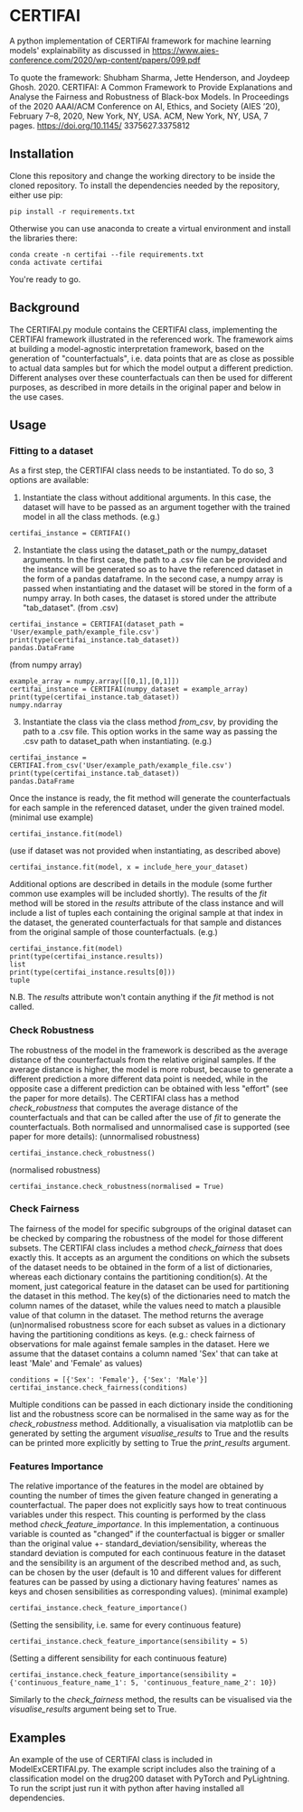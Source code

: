 # CERTIFAI
A python implementation of CERTIFAI framework for machine learning models' explainability as discussed in https://www.aies-conference.com/2020/wp-content/papers/099.pdf 

To quote the framework:
Shubham Sharma, Jette Henderson, and Joydeep Ghosh. 2020. CERTIFAI:
A Common Framework to Provide Explanations and Analyse the Fairness
and Robustness of Black-box Models. In Proceedings of the 2020 AAAI/ACM
Conference on AI, Ethics, and Society (AIES ’20), February 7–8, 2020, New
York, NY, USA. ACM, New York, NY, USA, 7 pages. https://doi.org/10.1145/
3375627.3375812

## Installation
Clone this repository and change the working directory to be inside the cloned repository.
To install the dependencies needed by the repository, either use pip:
```
pip install -r requirements.txt
```
Otherwise you can use anaconda to create a virtual environment and install the libraries there:
```
conda create -n certifai --file requirements.txt
conda activate certifai
```

You're ready to go.


## Background
The CERTIFAI.py module contains the CERTIFAI class, implementing the CERTIFAI framework illustrated in the referenced work. The framework aims at building a model-agnostic interpretation framework, based on the generation of "counterfactuals", i.e. data points that are as close as possible to actual data samples but for which the model output a different prediction. Different analyses over these counterfactuals can then be used for different purposes, as described in more details in the original paper and below in the use cases.

## Usage
### Fitting to a dataset
As a first step, the CERTIFAI class needs to be instantiated. To do so, 3 options are available:
1. Instantiate the class without additional arguments. In this case, the dataset will have to be passed as an argument together with the trained model in all the class methods. (e.g.)
```
certifai_instance = CERTIFAI()
```
2. Instantiate the class using the dataset_path or the numpy_dataset arguments. In the first case, the path to a .csv file can be provided and the instance will be generated so as to have the referenced dataset in the form of a pandas dataframe. In the second case, a numpy array is passed when instantiating and the dataset will be stored in the form of a numpy array. In both cases, the dataset is stored under the attribute "tab_dataset".
(from .csv)
```
certifai_instance = CERTIFAI(dataset_path = 'User/example_path/example_file.csv')
print(type(certifai_instance.tab_dataset))
pandas.DataFrame
```
(from numpy array)
```
example_array = numpy.array([[0,1],[0,1]])
certifai_instance = CERTIFAI(numpy_dataset = example_array)
print(type(certifai_instance.tab_dataset))
numpy.ndarray
```
3. Instantiate the class via the class method *from_csv*, by providing the path to a .csv file. This option works in the same way as passing the .csv path to dataset_path when instantiating.
(e.g.)
```
certifai_instance = CERTIFAI.from_csv('User/example_path/example_file.csv')
print(type(certifai_instance.tab_dataset))
pandas.DataFrame
```

Once the instance is ready, the fit method will generate the counterfactuals for each sample in the referenced dataset, under the given trained model.
(minimal use example)
```
certifai_instance.fit(model)
```
(use if dataset was not provided when instantiating, as described above)
```
certifai_instance.fit(model, x = include_here_your_dataset)
```

Additional options are described in details in the module (some further common use examples will be included shortly). The results of the *fit* method will be stored in the *results* attribute of the class instance and will include a list of tuples each containing the original sample at that index in the dataset, the generated counterfactuals for that sample and distances from the original sample of those counterfactuals.
(e.g.)
```
certifai_instance.fit(model)
print(type(certifai_instance.results))
list
print(type(certifai_instance.results[0]))
tuple
```
N.B. The *results* attribute won't contain anything if the *fit* method is not called.

### Check Robustness
The robustness of the model in the framework is described as the average distance of the counterfactuals from the relative original samples. If the average distance is higher, the model is more robust, because to generate a different prediction a more different data point is needed, while in the opposite case a different prediction can be obtained with less "effort" (see the paper for more details). The CERTIFAI class has a method *check_robustness* that computes the average distance of the counterfactuals and that can be called after the use of *fit* to generate the counterfactuals. Both normalised and unnormalised case is supported (see paper for more details):
(unnormalised robustness)
```
certifai_instance.check_robustness()
```
(normalised robustness)
```
certifai_instance.check_robustness(normalised = True)
```

### Check Fairness
The fairness of the model for specific subgroups of the original dataset can be checked by comparing the robustness of the model for those different subsets. The CERTIFAI class includes a method *check_fairness* that does exactly this. It accepts as an argument the conditions on which the subsets of the dataset needs to be obtained in the form of a list of dictionaries, whereas each dictionary contains the partitioning condition(s). At the moment, just categorical feature in the dataset can be used for partitioning the dataset in this method. The key(s) of the dictionaries need to match the column names of the dataset, while the values need to match a plausible value of that column in the dataset. The method returns the average (un)normalised robustness score for each subset as values in a dictionary having the partitioning conditions as keys.
(e.g.: check fairness of observations for male against female samples in the dataset. Here we assume that the dataset contains a column named 'Sex' that can take at least 'Male' and 'Female' as values)
```
conditions = [{'Sex': 'Female'}, {'Sex': 'Male'}]
certifai_instance.check_fairness(conditions)
```
Multiple conditions can be passed in each dictionary inside the conditioning list and the robustness score can be normalised in the same way as for the *check_robustness* method. Additionally, a visualisation via matplotlib can be generated by setting the argument *visualise_results* to True and the results can be printed more explicitly by setting to True the *print_results* argument.

### Features Importance
The relative importance of the features in the model are obtained by counting the number of times the given feature changed in generating a counterfactual. The paper does not explicitly says how to treat continuous variables under this respect. This counting is performed by the class method *check_feature_importance*. In this implementation, a continuous variable is counted as "changed" if the counterfactual is bigger or smaller than the original value +- standard_deviation/sensibility, whereas the standard deviation is computed for each continuous feature in the dataset and the sensibility is an argument of the described method and, as such, can be chosen by the user (default is 10 and different values for different features can be passed by using a dictionary having features' names as keys and chosen sensibilities as corresponding values). 
(minimal example)
```
certifai_instance.check_feature_importance()
```
(Setting the sensibility, i.e. same for every continuous feature)
```
certifai_instance.check_feature_importance(sensibility = 5)
```
(Setting a different sensibility for each continuous feature)
```
certifai_instance.check_feature_importance(sensibility = {'continuous_feature_name_1': 5, 'continuous_feature_name_2': 10})
```
Similarly to the *check_fairness* method, the results can be visualised via the *visualise_results* argument being set  to True.

## Examples
An example of the use of CERTIFAI class is included in ModelExCERTIFAI.py. The example script includes also the training of a classification model on the drug200 dataset with PyTorch and PyLightning. To run the script just run it with python after having installed all dependencies.
